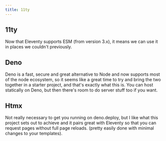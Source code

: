 ```yaml
---
title: 11ty
---
```


## 11ty

Now that Eleventy supports ESM (from version 3.x), it means we can use it in places we couldn't previously.

## Deno

Deno is a fast, secure and great alternative to Node and now supports most of the node ecosystem, so it seems like a great time to try and bring the two together in a starter project, and that's exactly what this is. You can host statically on Deno, but then there's room to do server stuff too if you want.

## Htmx

Not really necessary to get you running on deno.deploy, but I like what this project sets out to achieve and it pairs great with Eleventy so that you can request pages without full page reloads. (pretty easily done with minimal changes to your templates).
